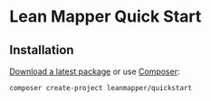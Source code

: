 
# Lean Mapper Quick Start

## Installation

[Download a latest package](https://github.com/LeanMapper/quickstart/releases) or use [Composer](http://getcomposer.org/):

```
composer create-project leanmapper/quickstart
```

